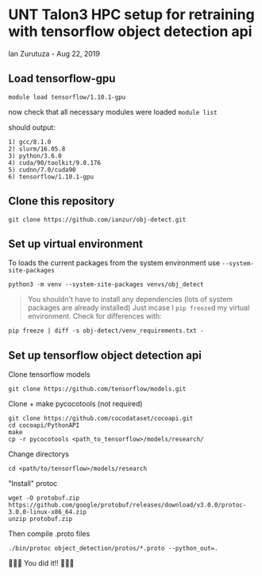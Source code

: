 UNT Talon3 HPC setup for retraining with tensorflow object detection api
========================================================================
Ian Zurutuza - Aug 22, 2019

Load tensorflow-gpu
-------------------
`module load tensorflow/1.10.1-gpu`

now check that all necessary modules were loaded
`module list` 

should output:

    1) gcc/8.1.0   
    2) slurm/16.05.8   
    3) python/3.6.0   
    4) cuda/90/toolkit/9.0.176   
    5) cudnn/7.0/cuda90   
    6) tensorflow/1.10.1-gpu

Clone this repository
---------------------
`git clone https://github.com/ianzur/obj-detect.git`

Set up virtual environment
--------------------------
To loads the current packages from the system environment use `--system-site-packages`

`python3 -m venv --system-site-packages venvs/obj_detect`

> You shouldn't have to install any dependencies (lots of system packages are already installed) 
> Just incase I `pip freeze`d my virtual environment. Check for differences with:

`pip freeze | diff -s obj-detect/venv_requirements.txt -`


Set up tensorflow object detection api
--------------------------------------
Clone tensorflow models

`git clone https://github.com/tensorflow/models.git`

Clone + make pycocotools (not required)
```
git clone https://github.com/cocodataset/cocoapi.git
cd cocoapi/PythonAPI
make
cp -r pycocotools <path_to_tensorflow>/models/research/
```

Change directorys

`cd <path/to/tensorflow>/models/research`

"Install" protoc
```
wget -O protobuf.zip https://github.com/google/protobuf/releases/download/v3.0.0/protoc-3.0.0-linux-x86_64.zip
unzip protobuf.zip
```
Then compile .proto files

`./bin/protoc object_detection/protos/*.proto --python_out=.`

:tada::tada::tada: You did it!! :tada::tada::tada:

